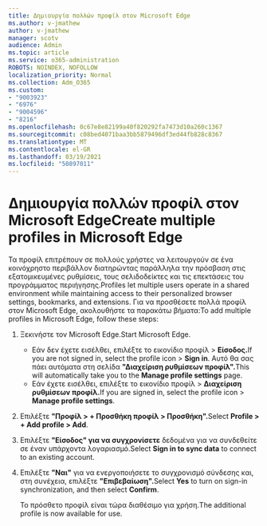 ```yaml
---
title: Δημιουργία πολλών προφίλ στον Microsoft Edge
ms.author: v-jmathew
author: v-jmathew
manager: scotv
audience: Admin
ms.topic: article
ms.service: o365-administration
ROBOTS: NOINDEX, NOFOLLOW
localization_priority: Normal
ms.collection: Adm_O365
ms.custom:
- "9003923"
- "6976"
- "9004596"
- "8216"
ms.openlocfilehash: 0c67e8e82199a40f820292fa7473d10a260c1367
ms.sourcegitcommit: c08bed4071baa3bb5879496df3ed44fb828c8367
ms.translationtype: MT
ms.contentlocale: el-GR
ms.lasthandoff: 03/19/2021
ms.locfileid: "50897011"
---
```

# <a name="create-multiple-profiles-in-microsoft-edge"></a><span data-ttu-id="01a23-102">Δημιουργία πολλών προφίλ στον Microsoft Edge</span><span class="sxs-lookup"><span data-stu-id="01a23-102">Create multiple profiles in Microsoft Edge</span></span>

<span data-ttu-id="01a23-103">Τα προφίλ επιτρέπουν σε πολλούς χρήστες να λειτουργούν σε ένα κοινόχρηστο περιβάλλον διατηρώντας παράλληλα την πρόσβαση στις εξατομικευμένες ρυθμίσεις, τους σελιδοδείκτες και τις επεκτάσεις του προγράμματος περιήγησης.</span><span class="sxs-lookup"><span data-stu-id="01a23-103">Profiles let multiple users operate in a shared environment while maintaining access to their personalized browser settings, bookmarks, and extensions.</span></span> <span data-ttu-id="01a23-104">Για να προσθέσετε πολλά προφίλ στον Microsoft Edge, ακολουθήστε τα παρακάτω βήματα:</span><span class="sxs-lookup"><span data-stu-id="01a23-104">To add multiple profiles in Microsoft Edge, follow these steps:</span></span>

1. <span data-ttu-id="01a23-105">Ξεκινήστε τον Microsoft Edge.</span><span class="sxs-lookup"><span data-stu-id="01a23-105">Start Microsoft Edge.</span></span>
    - <span data-ttu-id="01a23-106">Εάν δεν έχετε εισέλθει, επιλέξτε το εικονίδιο προφίλ > **Είσοδος.**</span><span class="sxs-lookup"><span data-stu-id="01a23-106">If you are not signed in, select the profile icon > **Sign in**.</span></span> <span data-ttu-id="01a23-107">Αυτό θα σας πάει αυτόματα στη σελίδα **"Διαχείριση ρυθμίσεων προφίλ".**</span><span class="sxs-lookup"><span data-stu-id="01a23-107">This will automatically take you to the **Manage profile settings** page.</span></span>
    - <span data-ttu-id="01a23-108">Εάν έχετε εισέλθει, επιλέξτε το εικονίδιο προφίλ > **Διαχείριση ρυθμίσεων προφίλ.**</span><span class="sxs-lookup"><span data-stu-id="01a23-108">If you are signed in, select the profile icon > **Manage profile settings**.</span></span>
2. <span data-ttu-id="01a23-109">Επιλέξτε **"Προφίλ > + Προσθήκη προφίλ > Προσθήκη".**</span><span class="sxs-lookup"><span data-stu-id="01a23-109">Select **Profile > + Add profile > Add**.</span></span>
3. <span data-ttu-id="01a23-110">Επιλέξτε **"Είσοδος" για να συγχρονίσετε** δεδομένα για να συνδεθείτε σε έναν υπάρχοντα λογαριασμό.</span><span class="sxs-lookup"><span data-stu-id="01a23-110">Select **Sign in to sync data** to connect to an existing account.</span></span>
4. <span data-ttu-id="01a23-111">Επιλέξτε **"Ναι"** για να ενεργοποιήσετε το συγχρονισμό σύνδεσης και, στη συνέχεια, επιλέξτε **"Επιβεβαίωση".**</span><span class="sxs-lookup"><span data-stu-id="01a23-111">Select **Yes** to turn on sign-in synchronization, and then select **Confirm**.</span></span>

    <span data-ttu-id="01a23-112">Το πρόσθετο προφίλ είναι τώρα διαθέσιμο για χρήση.</span><span class="sxs-lookup"><span data-stu-id="01a23-112">The additional profile is now available for use.</span></span>
